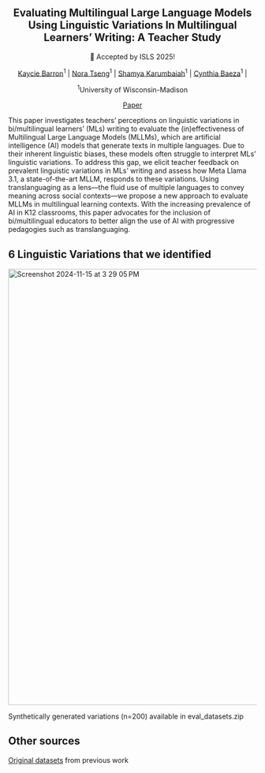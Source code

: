 <div align="center">
<h2>Evaluating Multilingual Large Language Models Using Linguistic Variations In Multilingual Learners’ Writing: A Teacher Study</h2>

🚩 Accepted by ISLS 2025!

[Kaycie Barron](https://scholar.google.com/citations?hl=zh-CN&tzom=-480&user=ZCDjTn8AAAAJ)<sup>1</sup>
| [Nora Tseng](https://scholar.google.com/citations?user=A-U8zE8AAAAJ&hl=zh-CN)<sup>1</sup> | 
[Shamya Karumbaiah](https://shamya.github.io/)<sup>1</sup> | 
[Cynthia Baeza](https://www.linkedin.com/in/cynthia-baeza/)<sup>1</sup> | 

<sup>1</sup>University of Wisconsin-Madison

[Paper](https://www.researchgate.net/publication/392690110_Evaluating_Language_Models_Using_Linguistic_Variations_in_Multilingual_Learners'_Writing_A_Teacher_Study)

</div>

This paper investigates teachers’ perceptions on linguistic variations in bi/multilingual learners’ (MLs) writing to evaluate the (in)effectiveness of Multilingual Large Language Models (MLLMs), which are artificial intelligence (AI) models that generate texts in multiple languages. Due to their inherent linguistic biases, these models often struggle to interpret MLs’ linguistic variations. To address this gap, we elicit teacher feedback on prevalent linguistic variations in MLs’ writing and assess how Meta Llama 3.1, a state-of-the-art MLLM, responds to these variations. Using translanguaging as a lens—the fluid use of multiple languages to convey meaning across social contexts—we propose a new approach to evaluate MLLMs in multilingual learning contexts. With the increasing prevalence of AI in K12 classrooms, this paper advocates for the inclusion of bi/multilingual educators to better align the use of AI with progressive pedagogies such as translanguaging.

## 6 Linguistic Variations that we identified
<img width="885" alt="Screenshot 2024-11-15 at 3 29 05 PM" src="https://github.com/user-attachments/assets/a547bf94-092d-4f1d-b0ea-a2d95ccf27b5">

Synthetically generated variations (n=200) available in eval_datasets.zip

## Other sources
[Original datasets](https://github.com/asr9koa/Code-switching-lak) from previous work

